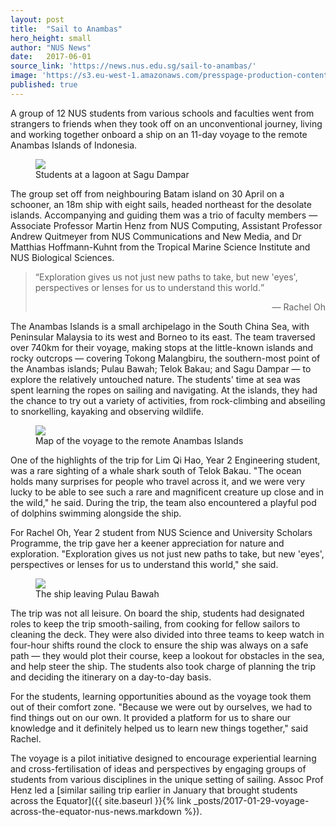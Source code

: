```yaml
---
layout: post
title:  "Sail to Anambas"
hero_height: small
author: "NUS News"
date:   2017-06-01
source_link: 'https://news.nus.edu.sg/sail-to-anambas/'
image: 'https://s3.eu-west-1.amazonaws.com/presspage-production-content/uploads/2580/anambas-2-440948.jpg'
published: true
---
```


A group of 12 NUS students from various schools and faculties went from strangers to friends when they took off on an unconventional journey, living and working together onboard a ship on an 11-day voyage to the remote Anambas Islands of Indonesia. 

<figure class="blog_figure">
  <img src="https://s3.eu-west-1.amazonaws.com/presspage-production-content/uploads/2580/anambas-1-741275.jpg">
  <figcaption>Students at a lagoon at Sagu Dampar</figcaption>
</figure>

The group set off from neighbouring Batam island on 30 April on a schooner, an 18m ship with eight sails, headed northeast for the desolate islands. Accompanying and guiding them was a trio of faculty members — Associate Professor Martin Henz from NUS Computing, Assistant Professor Andrew Quitmeyer from NUS Communications and New Media, and Dr Matthias Hoffmann-Kuhnt from the Tropical Marine Science Institute and NUS Biological Sciences. 

> <q>Exploration gives us not just new paths to take, but new 'eyes', perspectives or lenses for us to understand this world.</q>
> <p style='text-align: right;'>— Rachel Oh</p>


The Anambas Islands is a small archipelago in the South China Sea, with Peninsular Malaysia to its west and Borneo to its east. The team traversed over 740km for their voyage, making stops at the little-known islands and rocky outcrops — covering Tokong Malangbiru, the southern-most point of the Anambas islands; Pulau Bawah; Telok Bakau; and Sagu Dampar — to explore the relatively untouched nature. The students' time at sea was spent learning the ropes on sailing and navigating. At the islands, they had the chance to try out a variety of activities, from rock-climbing and abseiling to snorkelling, kayaking and observing wildlife. 

<figure class="blog_figure">
  <img src="https://s3.eu-west-1.amazonaws.com/presspage-production-content/uploads/2580/anambas-3-891801.jpg">
  <figcaption>Map of the voyage to the remote Anambas Islands</figcaption>
</figure>

One of the highlights of the trip for Lim Qi Hao, Year 2 Engineering student, was a rare sighting of a whale shark south of Telok Bakau. "The ocean holds many surprises for people who travel across it, and we were very lucky to be able to see such a rare and magnificent creature up close and in the wild," he said. During the trip, the team also encountered a playful pod of dolphins swimming alongside the ship. 

For Rachel Oh, Year 2 student from NUS Science and University Scholars Programme, the trip gave her a keener appreciation for nature and exploration. "Exploration gives us not just new paths to take, but new 'eyes', perspectives or lenses for us to understand this world," she said.

<figure class="blog_figure">
  <img src="https://s3.eu-west-1.amazonaws.com/presspage-production-content/uploads/2580/anambas-2-440948.jpg">
  <figcaption>The ship leaving Pulau Bawah</figcaption>
</figure>

The trip was not all leisure. On board the ship, students had designated roles to keep the trip smooth-sailing, from cooking for fellow sailors to cleaning the deck. They were also divided into three teams to keep watch in four-hour shifts round the clock to ensure the ship was always on a safe path — they would plot their course, keep a lookout for obstacles in the sea, and help steer the ship. The students also took charge of planning the trip and deciding the itinerary on a day-to-day basis.

For the students, learning opportunities abound as the voyage took them out of their comfort zone. "Because we were out by ourselves, we had to find things out on our own. It provided a platform for us to share our knowledge and it definitely helped us to learn new things together," said Rachel.

The voyage is a pilot initiative designed to encourage experiential learning and cross-fertilisation of ideas and perspectives by engaging groups of students from various disciplines in the unique setting of sailing. Assoc Prof Henz led a [similar sailing trip earlier in January that brought students across the Equator]({{ site.baseurl }}{% link _posts/2017-01-29-voyage-across-the-equator-nus-news.markdown %}).